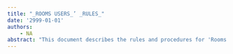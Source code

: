 ```yaml
---
title: "_ROOMS USERS_’ _RULES_"
date: '2999-01-01'
authors: 
    - NA
abstract: "This document describes the rules and procedures for 'Rooms Users' modules. This document is mainly for Rooms Users’ module writers, but users should also understand the rules."
---
```


